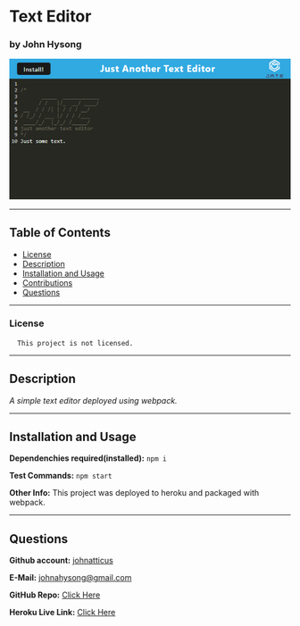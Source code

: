 
# Text Editor

### by John Hysong

![Text Editor](https://raw.githubusercontent.com/johnatticus/Text-Editor/main/assets/images/screenshot.png)

---
## Table of Contents
  - [License](#license)
  - [Description](#description)
  - [Installation and Usage](#installation-and-usage)
  - [Contributions](#contributions)
  - [Questions](#questions)

---

### License
      
      This project is not licensed.


---  
## Description

*A simple text editor deployed using webpack.*

---

## Installation and Usage

**Dependenchies required(installed):** `npm i`

**Test Commands:** `npm start`

**Other Info:** This project was deployed to heroku and packaged with webpack.

---

## Questions
**Github account:** [johnatticus](https://github.com/johnatticus)

**E-Mail:** [johnahysong@gmail.com](mailto:johnatticus)

**GitHub Repo:** [Click Here](https://github.com/johnatticus/Text-Editor)

**Heroku Live Link:** [Click Here](https://polar-sands-31539.herokuapp.com/)

